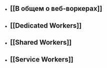 - ## [[В общем о веб-воркерах]]
- ## [[Dedicated Workers]]
- ## [[Shared Workers]]
- ## [[Service Workers]]